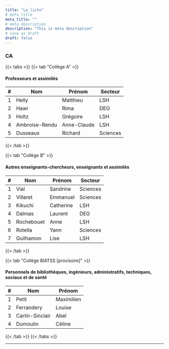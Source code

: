 ```yaml
---
title: "La liste"
# meta title
meta_title: ""
# meta description
description: "This is meta description"
# save as draft
draft: false
---
```


### CA

{{< tabs >}}
{{< tab "Collège A" >}}

#### Professeurs et assimilés

| #  | Nom                        | Prénom      | Secteur   |
|----|----------------------------|-------------|-----------|
| 1  | Helly                      | Matthieu    | LSH       |
| 2  | Hawi                       | Rima        | DEG       |
| 3  | Holtz                      | Grégoire    | LSH       |
| 4  | Ambroise-Rendu             | Anne-Claude | LSH       |
| 5  | Dusseaux                   | Richard     | Sciences  |


{{< /tab >}}

{{< tab "Collège B" >}}

#### Autres enseignants-chercheurs, enseignants et assimilés

| #  | Nom          | Prénom    | Secteur   |
|----|--------------|-----------|-----------|
| 1  | Vial         | Sandrine  | Sciences  |
| 2  | Villaret     | Emmanuel  | Sciences  |
| 3  | Kikuchi      | Catherine | LSH       |
| 4  | Dalmas       | Laurent   | DEG       |
| 5  | Rochebouet   | Anne      | LSH       |
| 6  | Rotella      | Yann      | Sciences  |
| 7  | Guilhamon    | Lise      | LSH       |


{{< /tab >}}

{{< tab "Collège BIATSS [provisoire]" >}}

#### Personnels de bibliothèques, ingénieurs, administratifs, techniques, sociaux et de santé

| #  | Nom             | Prénom      |
|----|-----------------|-------------|
| 1  | Petit           | Maximilien  |
| 2  | Ferrandery      | Louise      |
| 3  | Carlin-Sinclair | Abel        |
| 4  | Dumoulin        | Céline      |


{{< /tab >}}
{{< /tabs >}}

<hr>


